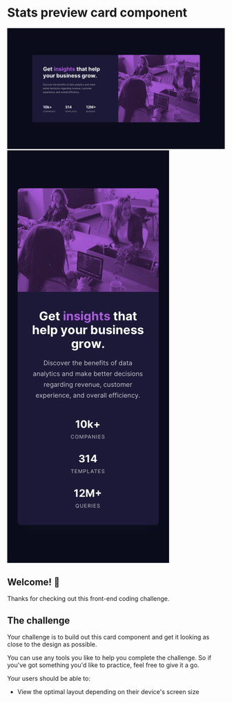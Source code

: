 # Stats preview card component

![Design preview for the Stats preview card component coding challenge](./design/desktop-design.jpg)
<img src="./design/mobile-design.jpg" class="center">


## Welcome! 👋

Thanks for checking out this front-end coding challenge.


## The challenge

Your challenge is to build out this card component and get it looking as close to the design as possible.

You can use any tools you like to help you complete the challenge. So if you've got something you'd like to practice, feel free to give it a go.

Your users should be able to:

- View the optimal layout depending on their device's screen size

